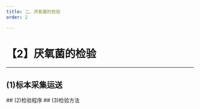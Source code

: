 ```yaml
---
title: 二、厌氧菌的检验
order: 2

---
```


# 【2】厌氧菌的检验

<kaodian :text="'微生物学检验记忆卡'" />

<!-- ###### 第十八章 厌氧菌

> 微生物学检验 -->

<beitiW/>

---

## (1)标本采集运送

<son :text="'微生物学检验记忆卡'" text1="(1)标本采集运送" :textOption="[['掌握','专业知识','专业实践能力'],['掌握','专业知识','专业实践能力'],['熟练掌握','专业知识','专业实践能力']]" />
## (2)检验程序
<son :text="'微生物学检验记忆卡'" text1="(2)检验程序" :textOption="[['掌握','专业知识','专业实践能力'],['掌握','专业知识','专业实践能力'],['熟练掌握','专业知识','专业实践能力']]" />
## (3)检验方法
<son :text="'微生物学检验记忆卡'" text1="(3)检验方法" :textOption="[['掌握','专业知识','专业实践能力'],['掌握','专业知识','专业实践能力'],['熟练掌握','专业知识','专业实践能力']]" />
